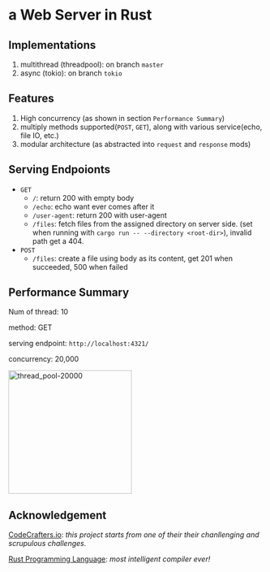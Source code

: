 # a Web Server in Rust
## Implementations
1. multithread (threadpool): on branch `master`
2. async (tokio): on branch `tokio`

## Features
1. High concurrency (as shown in section `Performance Summary`)
2. multiply methods supported(`POST`, `GET`), along with various service(echo, file IO, etc.)
3. modular architecture (as abstracted into `request` and `response` mods)

## Serving Endpoionts
* `GET`
   * `/`: return 200 with empty body
   * `/echo`: echo want ever comes after it
   * `/user-agent`: return 200 with user-agent
   * `/files`: fetch files from the assigned directory on server side. (set when running with `cargo run -- --directory <root-dir>`), invalid path get a 404.
* `POST`
   * `/files`: create a file using body as its content, get 201 when succeeded, 500 when failed


## Performance Summary
Num of thread: 10

method: GET

serving endpoint: `http://localhost:4321/`

concurrency: 20,000

<img width="243" alt="thread_pool-20000" src="https://github.com/Desjajja/rust_webserver/assets/58029489/f7932ccd-942d-4965-9303-6348c29f2e32">

## Acknowledgement
[CodeCrafters.io](https://app.codecrafters.io/catalog): *this project starts from one of their their chanllenging and scrupulous challenges.*

[Rust Programming Language](https://www.rust-lang.org/): *most intelligent compiler ever!*
